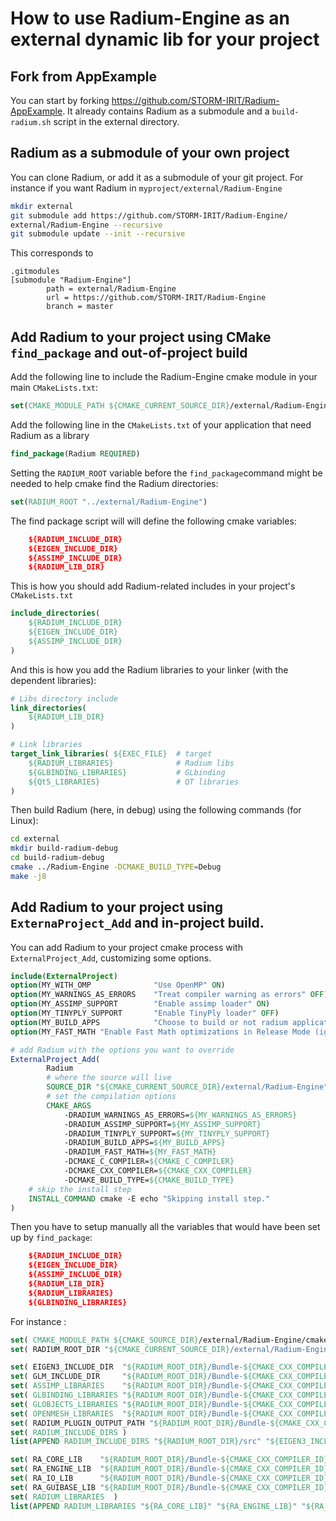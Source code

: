 # How to use Radium-Engine as an external dynamic lib for your project

## Fork from AppExample

You can start by forking https://github.com/STORM-IRIT/Radium-AppExample.
It already contains Radium as a submodule and a `build-radium.sh` script
in the external directory.

## Radium as a submodule of your own project

You can clone Radium, or add it as a submodule of your git project.
For instance if you want Radium in `myproject/external/Radium-Engine`

```bash
mkdir external
git submodule add https://github.com/STORM-IRIT/Radium-Engine/ 
external/Radium-Engine --recursive
git submodule update --init --recursive
```

This corresponds to 
```
.gitmodules
[submodule "Radium-Engine"]
        path = external/Radium-Engine
        url = https://github.com/STORM-IRIT/Radium-Engine
        branch = master
```


## Add Radium to your project using CMake `find_package` and out-of-project build
Add the following line to include the Radium-Engine cmake module in your main
`CMakeLists.txt`:
```cmake
set(CMAKE_MODULE_PATH ${CMAKE_CURRENT_SOURCE_DIR}/external/Radium-Engine/cmake)
```

Add the following line in the `CMakeLists.txt` of your application that need Radium as a library
```cmake
find_package(Radium REQUIRED)
```
Setting the `RADIUM_ROOT` variable before the `find_package`command might be needed to help cmake find the Radium directories:
```cmake
set(RADIUM_ROOT "../external/Radium-Engine")
```

The find package script will will define the following cmake variables:
```cmake
    ${RADIUM_INCLUDE_DIR}
    ${EIGEN_INCLUDE_DIR}
    ${ASSIMP_INCLUDE_DIR}
    ${RADIUM_LIB_DIR}
```
This is how you should add Radium-related includes in your project's `CMakeLists.txt`
```cmake
include_directories(
    ${RADIUM_INCLUDE_DIR} 
    ${EIGEN_INCLUDE_DIR}
    ${ASSIMP_INCLUDE_DIR}
)
```

And this is how you add the Radium libraries to your linker (with the dependent libraries):
```cmake
# Libs directory include
link_directories(
    ${RADIUM_LIB_DIR}
)
```

```cmake
# Link libraries
target_link_libraries( ${EXEC_FILE}  # target
    ${RADIUM_LIBRARIES}              # Radium libs
    ${GLBINDING_LIBRARIES}           # GLbinding
    ${Qt5_LIBRARIES}                 # QT libraries
)
```

Then build Radium (here, in debug) using the following commands (for Linux):
```bash
cd external
mkdir build-radium-debug
cd build-radium-debug
cmake ../Radium-Engine -DCMAKE_BUILD_TYPE=Debug
make -j8
```

## Add Radium to your project using `ExternaProject_Add` and in-project build.
You can add Radium to your project cmake process with `ExternalProject_Add`, customizing some options.

```cmake
include(ExternalProject)
option(MY_WITH_OMP              "Use OpenMP" ON)
option(MY_WARNINGS_AS_ERRORS    "Treat compiler warning as errors" OFF)
option(MY_ASSIMP_SUPPORT        "Enable assimp loader" ON)
option(MY_TINYPLY_SUPPORT       "Enable TinyPly loader" OFF)
option(MY_BUILD_APPS            "Choose to build or not radium applications" OFF)
option(MY_FAST_MATH "Enable Fast Math optimizations in Release Mode (ignored with MVSC)" OFF)

# add Radium with the options you want to override
ExternalProject_Add(
        Radium
        # where the source will live
        SOURCE_DIR "${CMAKE_CURRENT_SOURCE_DIR}/external/Radium-Engine"
        # set the compilation options
        CMAKE_ARGS
            -DRADIUM_WARNINGS_AS_ERRORS=${MY_WARNINGS_AS_ERRORS}
            -DRADIUM_ASSIMP_SUPPORT=${MY_ASSIMP_SUPPORT}
            -DRADIUM_TINYPLY_SUPPORT=${MY_TINYPLY_SUPPORT}
            -DRADIUM_BUILD_APPS=${MY_BUILD_APPS}
            -DRADIUM_FAST_MATH=${MY_FAST_MATH}
            -DCMAKE_C_COMPILER=${CMAKE_C_COMPILER}
            -DCMAKE_CXX_COMPILER=${CMAKE_CXX_COMPILER}
            -DCMAKE_BUILD_TYPE=${CMAKE_BUILD_TYPE}
	# skip the install step	
	INSTALL_COMMAND cmake -E echo "Skipping install step."
)
```
Then you have to setup manually all the variables that would have been set up by `find_package`:
```cmake
    ${RADIUM_INCLUDE_DIR}
    ${EIGEN_INCLUDE_DIR}
    ${ASSIMP_INCLUDE_DIR}
    ${RADIUM_LIB_DIR}
    ${RADIUM_LIBRARIES}
    ${GLBINDING_LIBRARIES}
```
For instance :
```cmake
set( CMAKE_MODULE_PATH ${CMAKE_SOURCE_DIR}/external/Radium-Engine/cmake )
set( RADIUM_ROOT_DIR "${CMAKE_CURRENT_SOURCE_DIR}/external/Radium-Engine" )

set( EIGEN3_INCLUDE_DIR  "${RADIUM_ROOT_DIR}/Bundle-${CMAKE_CXX_COMPILER_ID}/3rdPartyLibraries/include")
set( GLM_INCLUDE_DIR     "${RADIUM_ROOT_DIR}/Bundle-${CMAKE_CXX_COMPILER_ID}/3rdPartyLibraries/include")
set( ASSIMP_LIBRARIES    "${RADIUM_ROOT_DIR}/Bundle-${CMAKE_CXX_COMPILER_ID}/3rdPartyLibraries/lib/libassimp.so")
set( GLBINDING_LIBRARIES "${RADIUM_ROOT_DIR}/Bundle-${CMAKE_CXX_COMPILER_ID}/3rdPartyLibraries/lib/libglbinding.so")
set( GLOBJECTS_LIBRARIES "${RADIUM_ROOT_DIR}/Bundle-${CMAKE_CXX_COMPILER_ID}/3rdPartyLibraries/lib/libglobjects.so")
set( OPENMESH_LIBRARIES  "${RADIUM_ROOT_DIR}/Bundle-${CMAKE_CXX_COMPILER_ID}/3rdPartyLibraries/lib/libOpenMeshCore.so")
set( RADIUM_PLUGIN_OUTPUT_PATH "${RADIUM_ROOT_DIR}/Bundle-${CMAKE_CXX_COMPILER_ID}//${CMAKE_BUILD_TYPE}/bin/Plugins" )
set( RADIUM_INCLUDE_DIRS )
list(APPEND RADIUM_INCLUDE_DIRS "${RADIUM_ROOT_DIR}/src" "${EIGEN3_INCLUDE_DIR}" "${ASSIMP_INCLUDE_DIR}" "${GLBINDING_INCLUDE_DIR}" "${GLOBJECTS_INCLUDE_DIR}")

set( RA_CORE_LIB    "${RADIUM_ROOT_DIR}/Bundle-${CMAKE_CXX_COMPILER_ID}/${CMAKE_BUILD_TYPE}/lib/libradiumCore.so" )
set( RA_ENGINE_LIB  "${RADIUM_ROOT_DIR}/Bundle-${CMAKE_CXX_COMPILER_ID}/${CMAKE_BUILD_TYPE}/lib/libradiumEngine.so" )
set( RA_IO_LIB      "${RADIUM_ROOT_DIR}/Bundle-${CMAKE_CXX_COMPILER_ID}/${CMAKE_BUILD_TYPE}/lib/libradiumIO.so" )
set( RA_GUIBASE_LIB "${RADIUM_ROOT_DIR}/Bundle-${CMAKE_CXX_COMPILER_ID}/${CMAKE_BUILD_TYPE}/lib/libradiumGuiBase.so" )
set( RADIUM_LIBRARIES  )
list(APPEND RADIUM_LIBRARIES "${RA_CORE_LIB}" "${RA_ENGINE_LIB}" "${RA_IO_LIB}" "${RA_GUIBASE_LIB}")
```
